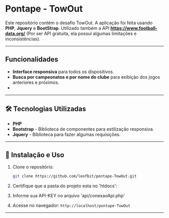 # Pontape - TowOut

Este repositório contém o desafio TowOut. A aplicação foi feita usando **PHP**, **Jquery** e **BootStrap**. Utilizado também a API **https://www.football-data.org/** (Por ser API gratuita, ela possui algumas limitações e inconsistências).

---

## Funcionalidades

- **Interface responsiva** para todos os dispositivos.
- **Busca por campeonatos e por nome do clube** para exibição dos jogos anteriores e próximos.
- 
---

## 🛠 Tecnologias Utilizadas

- **PHP**
- **Bootstrap** - Biblioteca de componentes para estilização responsiva.
- **Jquery** - Biblioteca para fazer algumas requisições.

---

## 🔧 Instalação e Uso

1. Clone o repositório:

   ```bash
   git clone https://github.com/leofbit/pontape-TowOut.git
   ```

2. Certifique que a pasta do projeto esta no 'htdocs':

3. Informe sua API-KEY no arquivo 'api/conexaoApi.php'

4. Acesse no navegador: `http://localhost/pontape-TowOut`

---
